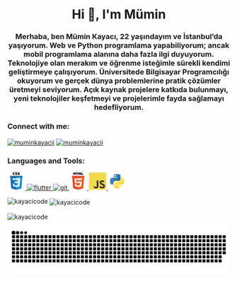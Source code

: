 <h1 align="center">Hi 👋, I'm Mümin</h1>
<h3 align="center">Merhaba, ben Mümin Kayacı, 22 yaşındayım ve İstanbul’da yaşıyorum. Web ve Python programlama yapabiliyorum; ancak mobil programlama alanına daha fazla ilgi duyuyorum. Teknolojiye olan merakım ve öğrenme isteğimle sürekli kendimi geliştirmeye çalışıyorum. Üniversitede Bilgisayar Programcılığı okuyorum ve gerçek dünya problemlerine pratik çözümler üretmeyi seviyorum. Açık kaynak projelere katkıda bulunmayı, yeni teknolojiler keşfetmeyi ve projelerimle fayda sağlamayı hedefliyorum.</h3>

<h3 align="left">Connect with me:</h3>
<p align="left">
<a href="https://twitter.com/muminkayacii" target="blank"><img align="center" src="https://raw.githubusercontent.com/rahuldkjain/github-profile-readme-generator/master/src/images/icons/Social/twitter.svg" alt="muminkayacii" height="30" width="40" /></a>
<a href="https://instagram.com/muminkayacii" target="blank"><img align="center" src="https://raw.githubusercontent.com/rahuldkjain/github-profile-readme-generator/master/src/images/icons/Social/instagram.svg" alt="muminkayacii" height="30" width="40" /></a>
</p>

<h3 align="left">Languages and Tools:</h3>
<p align="left"> <a href="https://www.w3schools.com/css/" target="_blank" rel="noreferrer"> <img src="https://raw.githubusercontent.com/devicons/devicon/master/icons/css3/css3-original-wordmark.svg" alt="css3" width="40" height="40"/> </a> <a href="https://flutter.dev" target="_blank" rel="noreferrer"> <img src="https://www.vectorlogo.zone/logos/flutterio/flutterio-icon.svg" alt="flutter" width="40" height="40"/> </a> <a href="https://git-scm.com/" target="_blank" rel="noreferrer"> <img src="https://www.vectorlogo.zone/logos/git-scm/git-scm-icon.svg" alt="git" width="40" height="40"/> </a> <a href="https://www.w3.org/html/" target="_blank" rel="noreferrer"> <img src="https://raw.githubusercontent.com/devicons/devicon/master/icons/html5/html5-original-wordmark.svg" alt="html5" width="40" height="40"/> </a> <a href="https://developer.mozilla.org/en-US/docs/Web/JavaScript" target="_blank" rel="noreferrer"> <img src="https://raw.githubusercontent.com/devicons/devicon/master/icons/javascript/javascript-original.svg" alt="javascript" width="40" height="40"/> </a> <a href="https://www.python.org" target="_blank" rel="noreferrer"> <img src="https://raw.githubusercontent.com/devicons/devicon/master/icons/python/python-original.svg" alt="python" width="40" height="40"/> </a> </p>

<p><img align="left" src="https://github-readme-stats.vercel.app/api/top-langs?username=kayacicode&show_icons=true&locale=en&layout=compact" alt="kayacicode" /></p>

<p>&nbsp;<img align="center" src="https://github-readme-stats.vercel.app/api?username=kayacicode&show_icons=true&locale=en" alt="kayacicode" /></p>

<p><img align="center" src="https://github-readme-streak-stats.herokuapp.com/?user=kayacicode&" alt="kayacicode" /></p>

![snake gif](https://github.com/KayaciCode/KayaciCode/blob/output/github-snake-dark.svg)

